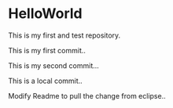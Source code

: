 HelloWorld
==========

This is my first and test repository.

This is my first commit..

This is my second commit...

This is a local commit..

Modify Readme to pull the change from eclipse..
